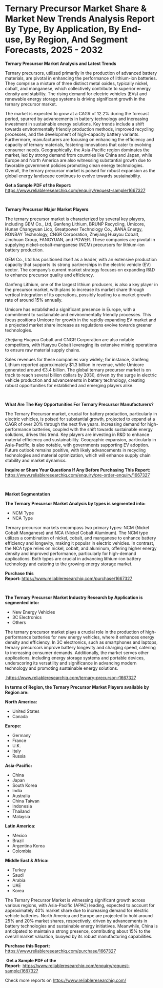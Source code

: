 <p><h1>Ternary Precursor Market Share & Market New Trends Analysis Report By Type, By Application, By End-use, By Region, And Segment Forecasts, 2025 - 2032</h1></p><p><strong>Ternary Precursor Market Analysis and Latest Trends</strong></p>
<p><p>Ternary precursors, utilized primarily in the production of advanced battery materials, are pivotal in enhancing the performance of lithium-ion batteries. They comprise a mixture of three distinct metal oxides, typically nickel, cobalt, and manganese, which collectively contribute to superior energy density and stability. The rising demand for electric vehicles (EVs) and renewable energy storage systems is driving significant growth in the ternary precursor market.</p><p>The market is expected to grow at a CAGR of 12.2% during the forecast period, spurred by advancements in battery technology and increasing investment in sustainable energy solutions. Key trends include a shift towards environmentally friendly production methods, improved recycling processes, and the development of high-capacity battery variants. Furthermore, manufacturers are focusing on enhancing the efficiency and capacity of ternary materials, fostering innovations that cater to evolving consumer needs. Geographically, the Asia-Pacific region dominates the market, led by strong demand from countries like China and Japan, while Europe and North America are also witnessing substantial growth due to favorable government policies promoting clean energy technologies. Overall, the ternary precursor market is poised for robust expansion as the global energy landscape continues to evolve towards sustainability.</p></p>
<p><strong>Get a Sample PDF of the Report:&nbsp;</strong> <a href="https://www.reliableresearchiq.com/enquiry/request-sample/1667327?utm_campaign=2271&utm_medium=2&utm_source=Github&utm_content=ia&utm_term=31012025&utm_id=ternary-precursor">https://www.reliableresearchiq.com/enquiry/request-sample/1667327</a></p>
<p>&nbsp;</p>
<p><strong>Ternary Precursor Major Market Players</strong></p>
<p><p>The ternary precursor market is characterized by several key players, including GEM Co., Ltd, Ganfeng Lithium, BRUNP Recycling, Umicore, Hunan Changyuan Lico, Greatpower Technology Co., JIANA Energy, RONBAY Technology, CNGR Corporation, Zhejiang Huayou Cobalt, Jinchuan Group, FANGYUAN, and POWER. These companies are pivotal in supplying nickel-cobalt-manganese (NCM) precursors for lithium-ion battery production.</p><p>GEM Co., Ltd has positioned itself as a leader, with an extensive production capacity that supports its strong partnerships in the electric vehicle (EV) sector. The company’s current market strategy focuses on expanding R&D to enhance precursor quality and efficiency.</p><p>Ganfeng Lithium, one of the largest lithium producers, is also a key player in the precursor market, with plans to increase its market share through vertical integration of its operations, possibly leading to a market growth rate of around 15% annually.</p><p>Umicore has established a significant presence in Europe, with a commitment to sustainable and environmentally friendly processes. This focus positions Umicore for growth in the rapidly expanding EV market and a projected market share increase as regulations evolve towards greener technologies.</p><p>Zhejiang Huayou Cobalt and CNGR Corporation are also notable competitors, with Huayou Cobalt leveraging its extensive mining operations to ensure raw material supply chains.</p><p>Sales revenues for these companies vary widely; for instance, Ganfeng Lithium reported approximately $1.3 billion in revenue, while Umicore generated around €3.4 billion. The global ternary precursor market is on track to reach several billion dollars by 2030, driven by the surge in electric vehicle production and advancements in battery technology, creating robust opportunities for established and emerging players alike.</p></p>
<p>&nbsp;</p>
<p><strong>What Are The Key Opportunities For Ternary Precursor Manufacturers?</strong></p>
<p><p>The Ternary Precursor market, crucial for battery production, particularly in electric vehicles, is poised for substantial growth, projected to expand at a CAGR of over 20% through the next five years. Increasing demand for high-performance batteries, coupled with the shift towards sustainable energy solutions, drives this trend. Key players are investing in R&D to enhance material efficiency and sustainability. Geographic expansion, particularly in Asia-Pacific, is also notable, with governments supporting EV adoption. Future outlook remains positive, with likely advancements in recycling technologies and material optimization, which will enhance supply chain stability and market dynamics.</p></p>
<p><strong>Inquire or Share Your Questions If Any Before Purchasing This Report:</strong> <a href="https://www.reliableresearchiq.com/enquiry/pre-order-enquiry/1667327?utm_campaign=2271&utm_medium=2&utm_source=Github&utm_content=ia&utm_term=31012025&utm_id=ternary-precursor">https://www.reliableresearchiq.com/enquiry/pre-order-enquiry/1667327</a></p>
<p>&nbsp;</p>
<p><strong>Market Segmentation</strong></p>
<p><strong>The Ternary Precursor Market Analysis by types is segmented into:</strong></p>
<p><ul><li>NCM Type</li><li>NCA Type</li></ul></p>
<p><p>Ternary precursor markets encompass two primary types: NCM (Nickel Cobalt Manganese) and NCA (Nickel Cobalt Aluminum). The NCM type utilizes a combination of nickel, cobalt, and manganese to enhance battery efficiency and longevity, making it popular in electric vehicles. In contrast, the NCA type relies on nickel, cobalt, and aluminum, offering higher energy density and improved performance, particularly for high-demand applications. Both types are crucial in advancing lithium-ion battery technology and catering to the growing energy storage market.</p></p>
<p><strong>Purchase this Report:&nbsp;</strong><a href="https://www.reliableresearchiq.com/purchase/1667327?utm_campaign=2271&utm_medium=2&utm_source=Github&utm_content=ia&utm_term=31012025&utm_id=ternary-precursor">https://www.reliableresearchiq.com/purchase/1667327</a></p>
<p>&nbsp;</p>
<p><strong>The Ternary Precursor Market Industry Research by Application is segmented into:</strong></p>
<p><ul><li>New Energy Vehicles</li><li>3C Electronics</li><li>Others</li></ul></p>
<p><p>The ternary precursor market plays a crucial role in the production of high-performance batteries for new energy vehicles, where it enhances energy density and efficiency. In 3C electronics, such as smartphones and laptops, ternary precursors improve battery longevity and charging speed, catering to increasing consumer demands. Additionally, the market serves other applications, including energy storage systems and portable devices, underscoring its versatility and significance in advancing modern technology and promoting sustainable energy solutions.</p></p>
<p><a href="https://www.reliableresearchiq.com/ternary-precursor-r1667327?utm_campaign=2271&utm_medium=2&utm_source=Github&utm_content=ia&utm_term=31012025&utm_id=ternary-precursor">&nbsp;https://www.reliableresearchiq.com/ternary-precursor-r1667327</a></p>
<p><strong>In terms of Region, the Ternary Precursor Market Players available by Region are:</strong></p>
<p>
    <p> <strong> North America: </strong>
        <ul>
            <li>United States</li>
            <li>Canada</li>
        </ul>
        </p> 
    <p> <strong> Europe: </strong>
        <ul>
            <li>Germany</li>
            <li>France</li>
            <li>U.K.</li>
            <li>Italy</li>
            <li>Russia</li>
        </ul>
        </p> 
    <p> <strong> Asia-Pacific: </strong>
        <ul>
            <li>China</li>
            <li>Japan</li>
            <li>South Korea</li>
            <li>India</li>
            <li>Australia</li>
            <li>China Taiwan</li>
            <li>Indonesia</li>
            <li>Thailand</li>
            <li>Malaysia</li>
        </ul>
        </p> 
    <p> <strong> Latin America: </strong>
        <ul>
            <li>Mexico</li>
            <li>Brazil</li>
            <li>Argentina Korea</li>
            <li>Colombia</li>
        </ul>
        </p> 
    <p> <strong> Middle East & Africa: </strong>
        <ul>
            <li>Turkey</li>
            <li>Saudi</li>
            <li>Arabia</li>
            <li>UAE</li>
            <li>Korea</li>
        </ul>
    </p>
    </p>
<p><p>The Ternary Precursor Market is witnessing significant growth across various regions, with Asia-Pacific (APAC) leading, expected to account for approximately 40% market share due to increasing demand for electric vehicle batteries. North America and Europe are projected to hold around 25% and 20% market shares, respectively, driven by advancements in battery technologies and sustainable energy initiatives. Meanwhile, China is anticipated to maintain a strong presence, contributing about 15% to the overall market valuation, buoyed by its robust manufacturing capabilities.</p></p>
<p><strong>Purchase this Report: </strong><a href="https://www.reliableresearchiq.com/purchase/1667327?utm_campaign=2271&utm_medium=2&utm_source=Github&utm_content=ia&utm_term=31012025&utm_id=ternary-precursor">https://www.reliableresearchiq.com/purchase/1667327</a></p>
<p>&nbsp;<strong>Get a Sample PDF of the Report:&nbsp;&nbsp;</strong><a href="https://www.reliableresearchiq.com/enquiry/request-sample/1667327?utm_campaign=2271&utm_medium=2&utm_source=Github&utm_content=ia&utm_term=31012025&utm_id=ternary-precursor">https://www.reliableresearchiq.com/enquiry/request-sample/1667327</a></p>
<p><strong></strong></p>
<p>Check more reports on <a href="https://www.reliableresearchiq.com/?utm_campaign=2271&utm_medium=2&utm_source=Github&utm_content=ia&utm_term=31012025&utm_id=ternary-precursor">https://www.reliableresearchiq.com/</a></p>